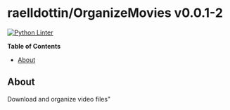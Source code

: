 <!---
This file is auto-generate by a github hook please modify README.template if you don't want to loose your work
-->
# raelldottin/OrganizeMovies v0.0.1-2
[![Python Linter](https://github.com/raelldottin/OrganizeMovies/actions/workflows/pyright.yml/badge.svg)](https://github.com/raelldottin/OrganizeMovies/actions/workflows/pyright.yml)

**Table of Contents**

<!-- toc -->

- [About](#about)

<!-- tocstop -->

## About
Download and organize video files"

